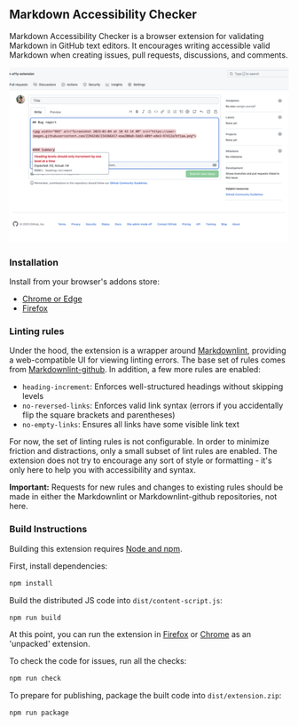 ## Markdown Accessibility Checker

Markdown Accessibility Checker is a browser extension for validating Markdown in GitHub text editors. It encourages writing accessible valid Markdown when creating issues, pull requests, discussions, and comments.

![Issue creation form on github.com with two lint errors visible. One is hovered over, showing a tooltip that says 'heading levels should only increment by one level at a time'](./assets/screenshot.png)

### Installation

Install from your browser's addons store:

- [Chrome or Edge](https://chrome.google.com/webstore/detail/accessibility-checker-for/hdonjoppcjfaojggdiliigclajklepdg)
- [Firefox](https://addons.mozilla.org/en-US/firefox/addon/a11y-checker-github-md/)

### Linting rules

Under the hood, the extension is a wrapper around [Markdownlint](https://github.com/markdownlint/markdownlint), providing a web-compatible UI for viewing linting errors. The base set of rules comes from [Markdownlint-github](https://github.com/github/markdownlint-github). In addition, a few more rules are enabled:

- `heading-increment`: Enforces well-structured headings without skipping levels
- `no-reversed-links`: Enforces valid link syntax (errors if you accidentally flip the square brackets and parentheses)
- `no-empty-links`: Ensures all links have some visible link text

For now, the set of linting rules is not configurable. In order to minimize friction and distractions, only a small subset of lint rules are enabled. The extension does not try to encourage any sort of style or formatting - it's only here to help you with accessibility and syntax.

**Important:** Requests for new rules and changes to existing rules should be made in either the Markdownlint or Markdownlint-github repositories, not here.

### Build Instructions

Building this extension requires [Node and npm](https://nodejs.org/en).

First, install dependencies:

```sh
npm install
```

Build the distributed JS code into `dist/content-script.js`:

```sh
npm run build
```

At this point, you can run the extension in [Firefox](https://developer.mozilla.org/en-US/docs/Mozilla/Add-ons/WebExtensions/Your_first_WebExtension#installing) or [Chrome](https://developer.chrome.com/docs/extensions/mv3/getstarted/development-basics/#load-unpacked) as an 'unpacked' extension.

To check the code for issues, run all the checks:

```sh
npm run check
```

To prepare for publishing, package the built code into `dist/extension.zip`:

```sh
npm run package
```

